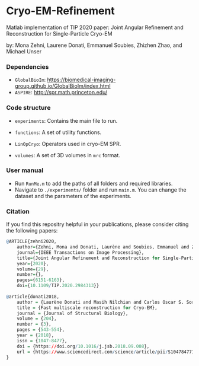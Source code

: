 # Cryo-EM-Refinement
Matlab implementation of TIP 2020 paper: Joint Angular Refinement and Reconstruction for Single-Particle Cryo-EM

by: Mona Zehni, Laurene Donati, Emmanuel Soubies, Zhizhen Zhao, and Michael Unser

### Dependencies
- `GlobalBioIm`: 
https://biomedical-imaging-group.github.io/GlobalBioIm/index.html
- `ASPIRE`: http://spr.math.princeton.edu/

### Code structure
- `experiments`: Contains the main file to run.

- `functions`: A set of utility functions.

- `LinOpCryo`: Operators used in cryo-EM SPR.

- `volumes`: A set of 3D volumes in `mrc` format.

### User manual
- Run `RunMe.m` to add the paths of all folders and required libraries.
- Navigate to `./experiments/` folder and run `main.m`. You can change the dataset and the parameters of the experiments.

### Citation
If you find this repositry helpful in your publications, please consider citing the following papers:
```r
@ARTICLE{zehni2020,
    author={Zehni, Mona and Donati, Laurène and Soubies, Emmanuel and Zhao, Zhizhen and Unser, Michael},
    journal={IEEE Transactions on Image Processing}, 
    title={Joint Angular Refinement and Reconstruction for Single-Particle Cryo-EM}, 
    year={2020},
    volume={29},
    number={},
    pages={6151-6163},
    doi={10.1109/TIP.2020.2984313}}
  
@article{donati2018,
    author = {Laurène Donati and Masih Nilchian and Carlos Oscar S. Sorzano and Michael Unser},
    title = {Fast multiscale reconstruction for Cryo-EM},
    journal = {Journal of Structural Biology},
    volume = {204},
    number = {3},
    pages = {543-554},
    year = {2018},
    issn = {1047-8477},
    doi = {https://doi.org/10.1016/j.jsb.2018.09.008},
    url = {https://www.sciencedirect.com/science/article/pii/S1047847718302697},
}
```
